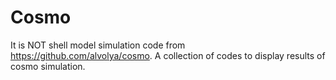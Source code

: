 # Cosmo

It is NOT shell model simulation code from https://github.com/alvolya/cosmo.
A collection of codes to display results of cosmo simulation.
